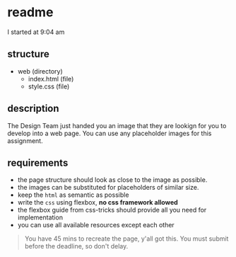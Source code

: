 # readme

I started at 9:04 am

## structure

- web (directory)
  - index.html (file)
  - style.css (file)
  
## description

The Design Team just handed you an image that they are lookign for you
to develop into a web page. You can use any placeholder images for this assignment.

## requirements

- the page structure should look as close to the image as possible.
- the images can be substituted for placeholders of similar size.
- keep the `html` as semantic as possible
- write the `css` using flexbox, __no css framework allowed__
- the flexbox guide from css-tricks should provide all you need for implementation
- you can use all available resources except each other

> You have 45 mins to recreate the page, y'all got this.
> You must submit before the deadline, so don't delay.

